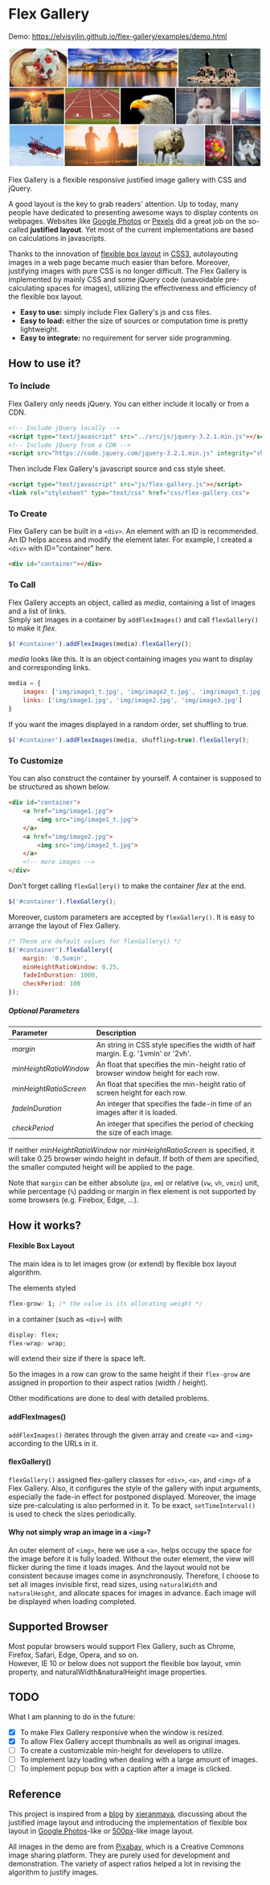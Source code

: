 # Flex Gallery

Demo: https://elvisyjlin.github.io/flex-gallery/examples/demo.html

[![Demo](examples/readme_img_t.png "Demo")](https://elvisyjlin.github.io/flex-gallery/examples/demo.html)

Flex Gallery is a flexible responsive justified image gallery with CSS and jQuery.

A good layout is the key to grab readers' attention. Up to today, 
many people have dedicated to presenting awesome ways to display contents on webpages.
Websites like [Google Photos](https://photos.google.com) or [Pexels](https://www.pexels.com/) 
did a great job on the so-called **justified layout**. 
Yet most of the current implementations are based on calculations in javascripts. 

Thanks to the innovation of 
[flexible box layout](https://developer.mozilla.org/en-US/docs/Web/CSS/CSS_Flexible_Box_Layout) 
in [CSS3](https://developer.mozilla.org/en-US/docs/Web/CSS/CSS3), 
autolayouting images in a web page became much easier than before.
Moreover, justifying images with pure CSS is no longer difficult.
The Flex Gallery is implemented by mainly CSS and some jQuery code (unavoidable pre-calculating spaces for images), 
utilizing the effectiveness and efficiency of the flexible box layout.

* **Easy to use:** simply include Flex Gallery's js and css files.
* **Easy to load:** either the size of sources or computation time is pretty lightweight.
* **Easy to integrate:** no requirement for server side programming.

## How to use it?

### To Include

Flex Gallery only needs jQuery. You can either include it locally or from a CDN.
```html
<!-- Include jQuery locally -->
<script type="text/javascript" src="../src/js/jquery-3.2.1.min.js"></script>
<!-- Include jQuery from a CDN -->
<script src="https://code.jquery.com/jquery-3.2.1.min.js" integrity="sha256-hwg4gsxgFZhOsEEamdOYGBf13FyQuiTwlAQgxVSNgt4=" crossorigin="anonymous"></script>
```

Then include Flex Gallery's javascript source and css style sheet.
```html
<script type="text/javascript" src="js/flex-gallery.js"></script>
<link rel="stylesheet" type="text/css" href="css/flex-gallery.css">
```

### To Create

Flex Gallery can be built in a `<div>`. An element with an ID is recommended. 
An ID helps access and modify the element later. For example, I created a `<div>` with ID="container" here.
```html
<div id="container"></div>
```

### To Call

Flex Gallery accepts an object, called as *media*, containing a list of images and a list of links.  
Simply set images in a container by `addFlexImages()` and call `flexGallery()` to make it *flex*.
```javascript
$('#container').addFlexImages(media).flexGallery();
```

*media* looks like this. It is an object containing images you want to display and corresponding links.
```javascript
media = {
    images: ['img/image1_t.jpg', 'img/image2_t.jpg', 'img/image3_t.jpg'],
    links: ['img/image1.jpg', 'img/image2.jpg', 'img/image3.jpg']
}
```

If you want the images displayed in a random order, set shuffling to true.
```javascript
$('#container').addFlexImages(media, shuffling=true).flexGallery();
```

### To Customize

You can also construct the container by yourself.
A container is supposed to be structured as shown below.
```html
<div id="container">
    <a href="img/image1.jpg">
        <img src="img/image1_t.jpg">
    </a>
    <a href="img/image2.jpg">
        <img src="img/image2_t.jpg">
    </a>
    <!-- more images -->
</div>
```

Don't forget calling `flexGallery()` to make the container *flex* at the end.
```javascript
$('#container').flexGallery();
```

Moreover, custom parameters are accepted by `flexGallery()`. It is easy to arrange the layout of Flex Gallery.
```javascript
/* These are default values for flexGallery() */
$('#container').flexGallery({
    margin: '0.5vmin', 
    minHeightRatioWindow: 0.25, 
    fadeInDuration: 1000, 
    checkPeriod: 100
});
```

##### Optional Parameters

Parameter               | Description
:---------------------- | :----------------------
*margin*                | An string in CSS style specifies the width of half margin. E.g. '1vmin' or '2vh'.
*minHeightRatioWindow*  | An float that specifies the min-height ratio of browser window height for each row.
*minHeightRatioScreen*  | An float that specifies the min-height ratio of screen height for each row.
*fadeInDuration*        | An integer that specifies the fade-in time of an images after it is loaded.
*checkPeriod*           | An integer that specifies the period of checking the size of each image.

If neither *minHeightRatioWindow* nor *minHeightRatioScreen* is specified, it will take 0.25 browser windo height in default. 
If both of them are specified, the smaller computed height will be applied to the page.

Note that `margin` can be either absolute (`px`, `em`) or relative (`vw`, `vh`, `vmin`) unit, 
while percentage (`%`) padding or margin in flex element is not supported by some browsers (e.g. Firebox, Edge, ...).

## How it works?

#### Flexible Box Layout

The main idea is to let images grow (or extend) by flexible box layout algorithm.

The elements styled
```css
flex-grow: 1; /* the value is its allocating weight */
```
in a container (such as `<div>`) with
```css
display: flex;
flex-wrap: wrap;
```
will extend their size if there is space left.

So the images in a row can grow to the same height if their `flex-grow` are assigned in proportion to their aspect ratios (width / height).

Other modifications are done to deal with detailed problems.

#### addFlexImages()

`addFlexImages()` iterates through the given array and create `<a>` and `<img>` according to the URLs in it.

#### flexGallery()

`flexGallery()` assigned flex-gallery classes for `<div>`, `<a>`, and `<img>` of a Flex Gallery. 
Also, it configures the style of the gallery with input arguments, 
especially the fade-in effect for postponed displayed. Moreover, 
the image size pre-calculating is also performed in it. To be exact, 
`setTimeInterval()` is used to check the sizes periodically.

#### Why not simply wrap an image in a `<img>`?

An outer element of `<img>`, here we use a `<a>`, helps occupy the space for the image before it is fully loaded.
Without the outer element, the view will flicker during the time it loads images.
And the layout would not be consistent because images come in asynchronously.
Therefore, I choose to set all images invisible first, read sizes, using `naturalWidth` and `naturalHeight`, 
and allocate spaces for images in advance. Each image will be displayed when loading completed.

## Supported Browser

Most popular browsers would support Flex Gallery, such as Chrome, Firefox, Safari, Edge, Opera, and so on.  
However, IE 10 or below does not support the flexible box layout, vmin property, and naturalWidth&naturalHeight image properties.

## TODO

What I am planning to do in the future:  
- [x] To make Flex Gallery responsive when the window is resized.
- [x] To allow Flex Gallery accept thumbnails as well as original images. 
- [ ] To create a customizable min-height for developers to utilize.
- [ ] To implement lazy loading when dealing with a large amount of images.
- [ ] To implement popup box with a caption after a image is clicked.

## Reference

This project is inspired from a [blog](https://github.com/xieranmaya/blog/issues/4) by [xieranmaya](https://github.com/xieranmaya), 
discussing about the justified image layout and introducing the implementation of flexible box layout in 
[Google Photos](https://photos.google.com)-like or [500px](https://500px.com/)-like image layout.

All images in the demo are from [Pixabay](https://pixabay.com/), which is a Creative Commons image sharing platform. 
They are purely used for development and demonstration. 
The variety of aspect ratios helped a lot in revising the algorithm to justify images.
